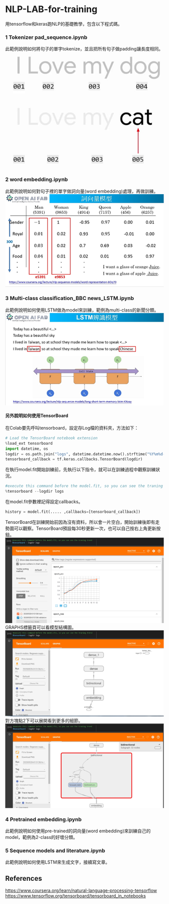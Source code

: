 # NLP-LAB-for-training
用tensorflow和keras跑NLP的基礎教學，包含以下程式碼。  
### 1 Tokenizer pad_sequence.ipynb
此範例說明如何將句子的單字tokenize，並且把所有句子做padding讓長度相同。  
![image1](images/01.jpg)  
### 2 word embedding.ipynb
此範例說明如何對句子裡的單字做詞向量(word embedding)處理，再做訓練。  
![image2](images/02.jpg)  
### 3 Multi-class classification_BBC news_LSTM.ipynb
此範例說明如何使用LSTM做為model來訓練，範例為multi-class的新聞分類。  
![image3](images/03.jpg)  
#### 另外說明如何使用TensorBoard  
在Colab要先呼叫tensorboard，設定存Log檔的資料夾，方法如下：  
```python
# Load the TensorBoard notebook extension
%load_ext tensorboard
import datetime, os
logdir = os.path.join("logs", datetime.datetime.now().strftime("%Y%m%d-%H%M%S"))
tensorboard_callback = tf.keras.callbacks.TensorBoard(logdir)
```
在執行model.fit開始訓練前，先執行以下指令，就可以在訓練過程中觀察訓練狀況。  
```python
#execute this command before the model.fit, so you can see the traning trend
%tensorboard --logdir logs
```
在model.fit參數裡記得設定callbacks。    
```python
history = model.fit(..... ,callbacks=[tensorboard_callback])
```
TensorBoard在訓練開始前因為沒有資料，所以會一片空白，開始訓練後即有走勢圖可以觀察。TensorBoard預設每30秒更新一次，也可以自己按右上角更新按鈕。  
![image4](images/04.jpg)  
GRAPHS標籤頁可以看模型結構圖。  
![image5](images/05.jpg)  
對方塊點2下可以展開看到更多的細節。  
![image6](images/06.jpg)  
### 4 Pretrained embedding.ipynb
此範例說明如何使用pre-trained的詞向量(word embedding)來訓練自己的model，範例為2-class的好壞分類。  
### 5 Sequence models and literature.ipynb
此範例說明如何使用LSTM來生成文字，接續寫文章。  
## References
https://www.coursera.org/learn/natural-language-processing-tensorflow  
https://www.tensorflow.org/tensorboard/tensorboard_in_notebooks    
